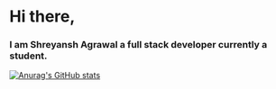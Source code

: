 # Hi there,
### I am Shreyansh Agrawal a full stack developer currently a student.
[![Anurag's GitHub stats](https://github-readme-stats.vercel.app/api?username=ShreyanshAgrawal&show_icons=true&theme=radical)](https://github.com/anuraghazra/github-readme-stats)
